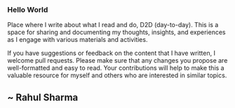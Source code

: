### Hello World

Place where I write about what I read and do, D2D (day-to-day). This is a space for sharing and documenting my thoughts, insights, and experiences as I engage with various materials and activities.

If you have suggestions or feedback on the content that I have written, I welcome pull requests. Please make sure that any changes you propose are well-formatted and easy to read. Your contributions will help to make this a valuable resource for myself and others who are interested in similar topics.

## ~ Rahul Sharma
